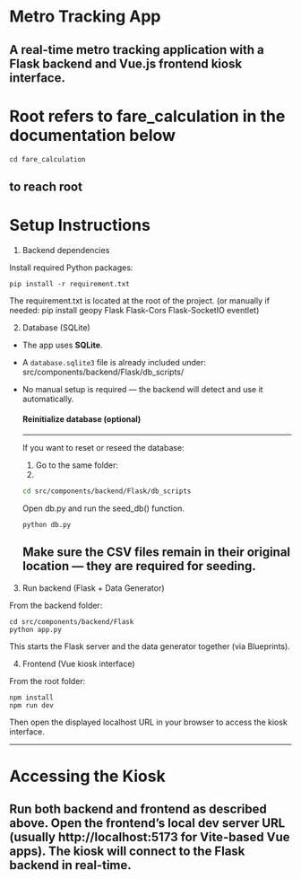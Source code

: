 # Metro Tracking App 

A real-time metro tracking application with a Flask backend and Vue.js frontend kiosk interface.
---
# Root refers to fare_calculation in the documentation below
```
cd fare_calculation
```
to reach root
---
# Setup Instructions
1. Backend dependencies

Install required Python packages:

```
pip install -r requirement.txt 
```

The requirement.txt is located at the root of the project. 
(or manually if needed: pip install geopy Flask Flask-Cors Flask-SocketIO eventlet)

2. Database (SQLite)  
- The app uses **SQLite**.  
- A `database.sqlite3` file is already included under:  
src/components/backend/Flask/db_scripts/

- No manual setup is required — the backend will detect and use it automatically.  

   #### Reinitialize database (optional) 
   ---
   If you want to reset or reseed the database:  
   1. Go to the same folder:
   2. 
    ```bash
    cd src/components/backend/Flask/db_scripts
   ```
   Open db.py and run the seed_db() function.
   
   ```
   python db.py
   ```
   
   Make sure the CSV files remain in their original location — they are required for seeding.
   ---

3. Run backend (Flask + Data Generator)

From the backend folder:

```
cd src/components/backend/Flask
python app.py
```

This starts the Flask server and the data generator together (via Blueprints).

4. Frontend (Vue kiosk interface)

From the root folder:
```
npm install
npm run dev
```

Then open the displayed localhost URL in your browser to access the kiosk interface.

---
# Accessing the Kiosk

Run both backend and frontend as described above.
Open the frontend’s local dev server URL (usually http://localhost:5173 for Vite-based Vue apps).
The kiosk will connect to the Flask backend in real-time.
---
